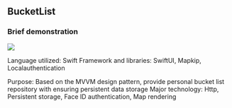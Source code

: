 ## BucketList
### Brief demonstration

<img src='https://github.com/davidseungjin/BucketList/blob/main/mapkit.gif' />

Language utilized: Swift
Framework and libraries: SwiftUI, Mapkip, Localauthentication


Purpose: Based on the MVVM design pattern, provide personal bucket list repository with ensuring persistent data storage
Major technology: Http, Persistent storage, Face ID authentication, Map rendering
